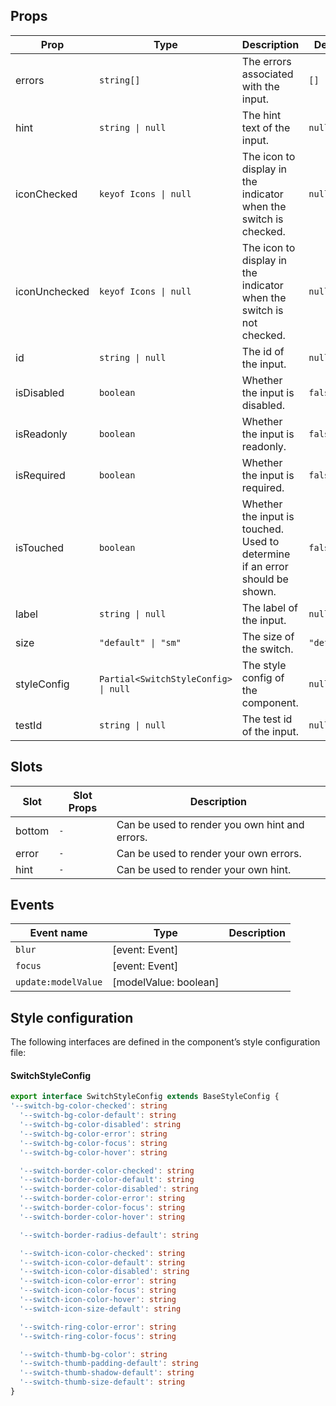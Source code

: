 <!-- This file is automatically generated, do not edit manually. -->

## Props

| Prop | Type | Description | Default |
| ---- | ---- | ----------- | ------- |
| errors | `string[]` | The errors associated with the input. | `[]` |
| hint | `string \| null` | The hint text of the input. | `null` |
| iconChecked | `keyof Icons \| null` | The icon to display in the indicator when the switch is checked. | `null` |
| iconUnchecked | `keyof Icons \| null` | The icon to display in the indicator when the switch is not checked. | `null` |
| id | `string \| null` | The id of the input. | `null` |
| isDisabled | `boolean` | Whether the input is disabled. | `false` |
| isReadonly | `boolean` | Whether the input is readonly. | `false` |
| isRequired | `boolean` | Whether the input is required. | `false` |
| isTouched | `boolean` | Whether the input is touched. Used to determine if an error should be shown. | `false` |
| label | `string \| null` | The label of the input. | `null` |
| size | `"default" \| "sm"` | The size of the switch. | `"default"` |
| styleConfig | `Partial<SwitchStyleConfig> \| null` | The style config of the component. | `null` |
| testId | `string \| null` | The test id of the input. | `null` |


## Slots

| Slot | Slot Props | Description |
| --------- | ---- | ----------- |
| bottom | `-` | Can be used to render you own hint and errors. |
| error | `-` | Can be used to render your own errors. |
| hint | `-` | Can be used to render your own hint. |


## Events

| Event name | Type | Description |
| ---------- | ---- | ----------- |
| `blur` | [event: Event] |  |
| `focus` | [event: Event] |  |
| `update:modelValue` | [modelValue: boolean] |  |


## Style configuration

The following interfaces are defined in the component’s style configuration file:

#### SwitchStyleConfig

```ts
export interface SwitchStyleConfig extends BaseStyleConfig {
'--switch-bg-color-checked': string
  '--switch-bg-color-default': string
  '--switch-bg-color-disabled': string
  '--switch-bg-color-error': string
  '--switch-bg-color-focus': string
  '--switch-bg-color-hover': string

  '--switch-border-color-checked': string
  '--switch-border-color-default': string
  '--switch-border-color-disabled': string
  '--switch-border-color-error': string
  '--switch-border-color-focus': string
  '--switch-border-color-hover': string

  '--switch-border-radius-default': string

  '--switch-icon-color-checked': string
  '--switch-icon-color-default': string
  '--switch-icon-color-disabled': string
  '--switch-icon-color-error': string
  '--switch-icon-color-focus': string
  '--switch-icon-color-hover': string
  '--switch-icon-size-default': string

  '--switch-ring-color-error': string
  '--switch-ring-color-focus': string

  '--switch-thumb-bg-color': string
  '--switch-thumb-padding-default': string
  '--switch-thumb-shadow-default': string
  '--switch-thumb-size-default': string
}
```

